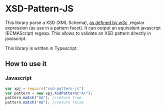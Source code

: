 # XSD-Pattern-JS
This library parse a XSD (XML Schema), [as defined by w3c](https://www.w3.org/TR/xmlschema11-2/datatypes.diff-wd.html#regexs) ,regular expression (as use in a pattern facet). It can output an equivalent javascript (ECMAScript) regexp. This allows to validate an XSD pattern directly in javascript.

This library is written in Typescript.

## How to use it 

### Javascript

```javascript
var xpj = require("xsd-pattern-js")
var pattern = new xpj.XsdPattern("A+");
pattern.match("AA"); //return true
pattern.match("AB"); //return false

```